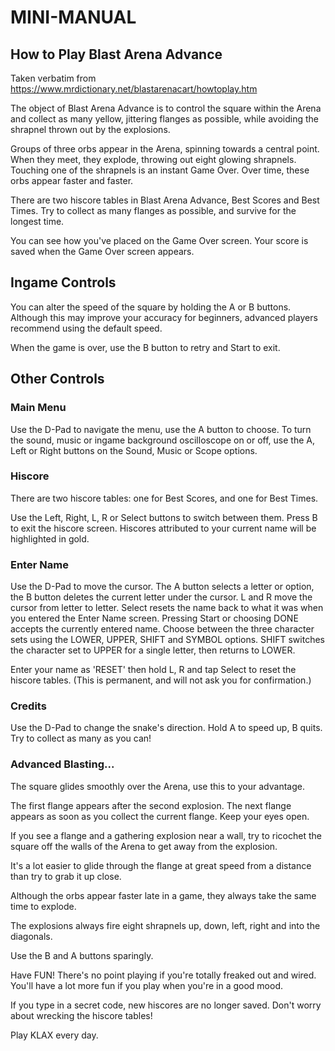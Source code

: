 # MINI-MANUAL

## How to Play Blast Arena Advance


Taken verbatim from https://www.mrdictionary.net/blastarenacart/howtoplay.htm

The object of Blast Arena Advance is to control the square within the Arena and collect as many yellow, jittering flanges as possible, while avoiding the shrapnel thrown out by the explosions.

Groups of three orbs appear in the Arena, spinning towards a central point. When they meet, they explode, throwing out eight glowing shrapnels. Touching one of the shrapnels is an instant Game Over. Over time, these orbs appear faster and faster.

There are two hiscore tables in Blast Arena Advance, Best Scores and Best Times. Try to collect as many flanges as possible, and survive for the longest time. 

You can see how you've placed on the Game Over screen. Your score is saved when the Game Over screen appears.

## Ingame Controls

You can alter the speed of the square by holding the A or B buttons. Although this may improve your accuracy for beginners, advanced players recommend using the default speed.

When the game is over, use the B button to retry and Start to exit.


## Other Controls
### Main Menu

Use the D-Pad to navigate the menu, use the A button to choose.
To turn the sound, music or ingame background oscilloscope on or off, use the A, Left or Right buttons on the Sound, Music or Scope options.

### Hiscore

There are two hiscore tables:
one for Best Scores, and one for Best Times.

Use the Left, Right, L, R or Select buttons to switch between them.
Press B to exit the hiscore screen.
Hiscores attributed to your current name will be highlighted in gold.

### Enter Name

Use the D-Pad to move the cursor. The A button selects a letter or option, the B button deletes the current letter under the cursor.
L and R move the cursor from letter to letter.
Select resets the name back to what it was when you entered the Enter Name screen. Pressing Start or choosing DONE accepts the currently entered name.
Choose between the three character sets using the LOWER, UPPER, SHIFT and SYMBOL options. SHIFT switches the character set to UPPER for a single letter, then returns to LOWER.

Enter your name as 'RESET' then hold L, R and tap Select to reset the hiscore tables. (This is permanent, and will not ask you for confirmation.)

### Credits

Use the D-Pad to change the snake's direction. Hold A to speed up, B quits.
Try to collect as many as you can!

### Advanced Blasting...
The square glides smoothly over the Arena, use this to your advantage.

The first flange appears after the second explosion. The next flange appears as soon as you collect the current flange. Keep your eyes open.

If you see a flange and a gathering explosion near a wall, try to ricochet the square off the walls of the Arena to get away from the explosion.

It's a lot easier to glide through the flange at great speed from a distance than try to grab it up close.

Although the orbs appear faster late in a game, they always take the same time to explode.

The explosions always fire eight shrapnels up, down, left, right and into the diagonals.

Use the B and A buttons sparingly.

Have FUN! There's no point playing if you're totally freaked out and wired. You'll have a lot more fun if you play when you're in a good mood.

If you type in a secret code, new hiscores are no longer saved. Don't worry about wrecking the hiscore tables!

Play KLAX every day.